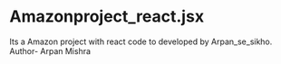 # Amazonproject_react.jsx
Its a Amazon project with react code to developed by Arpan_se_sikho.
Author- Arpan Mishra
